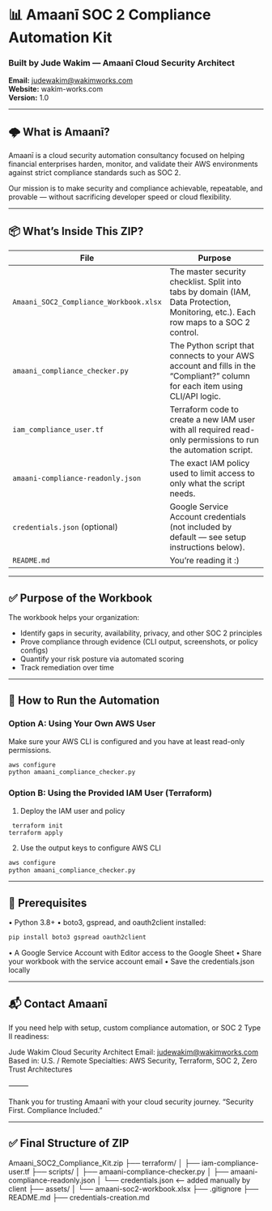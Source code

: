 # 📊 Amaanī SOC 2 Compliance Automation Kit

### Built by Jude Wakim — Amaanī Cloud Security Architect  
**Email:** judewakim@wakimworks.com  
**Website:** wakim-works.com <br>
**Version:** 1.0

---

## 🌩️ What is Amaanī?

Amaanī is a cloud security automation consultancy focused on helping financial enterprises harden, monitor, and validate their AWS environments against strict compliance standards such as SOC 2.

Our mission is to make security and compliance achievable, repeatable, and provable — without sacrificing developer speed or cloud flexibility.

---

## 📦 What’s Inside This ZIP?

| File | Purpose |
|------|---------|
| `Amaani_SOC2_Compliance_Workbook.xlsx` | The master security checklist. Split into tabs by domain (IAM, Data Protection, Monitoring, etc.). Each row maps to a SOC 2 control. |
| `amaani_compliance_checker.py` | The Python script that connects to your AWS account and fills in the “Compliant?” column for each item using CLI/API logic. |
| `iam_compliance_user.tf` | Terraform code to create a new IAM user with all required read-only permissions to run the automation script. |
| `amaani-compliance-readonly.json` | The exact IAM policy used to limit access to only what the script needs. |
| `credentials.json` (optional) | Google Service Account credentials (not included by default — see setup instructions below). |
| `README.md` | You’re reading it :) |

---

## ✅ Purpose of the Workbook

The workbook helps your organization:
- Identify gaps in security, availability, privacy, and other SOC 2 principles
- Prove compliance through evidence (CLI output, screenshots, or policy configs)
- Quantify your risk posture via automated scoring
- Track remediation over time

---

## 🧪 How to Run the Automation

### Option A: Using Your Own AWS User
Make sure your AWS CLI is configured and you have at least read-only permissions.

```bash
aws configure
python amaani_compliance_checker.py
```

### Option B: Using the Provided IAM User (Terraform)
1. Deploy the IAM user and policy
```hcl 
 terraform init
terraform apply
```

2. Use the output keys to configure AWS CLI

```bash
aws configure
python amaani_compliance_checker.py
```

---

## 🧰 Prerequisites
•	Python 3.8+
•	boto3, gspread, and oauth2client installed:

```bash
pip install boto3 gspread oauth2client
```

•	A Google Service Account with Editor access to the Google Sheet
•	Share your workbook with the service account email
•	Save the credentials.json locally

---

## 📬 Contact Amaanī
If you need help with setup, custom compliance automation, or SOC 2 Type II readiness:

Jude Wakim
Cloud Security Architect
Email: judewakim@wakimworks.com
Based in: U.S. / Remote
Specialties: AWS Security, Terraform, SOC 2, Zero Trust Architectures

⸻

Thank you for trusting Amaanī with your cloud security journey.
“Security First. Compliance Included.”

---

## ✅ Final Structure of ZIP

Amaani_SOC2_Compliance_Kit.zip
├── terraform/
│   ├── iam-compliance-user.tf
├── scripts/
│   ├── amaani-compliance-checker.py
│   ├── amaani-compliance-readonly.json
│   └── credentials.json  <-- added manually by client
├── assets/
│   └── amaani-soc2-workbook.xlsx
├── .gitignore
├── README.md
├── credentials-creation.md


